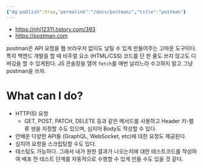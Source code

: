```yaml
---
{"dg-publish":true,"permalink":"/docs/postman/","title":"postman"}
---
```


- https://nhj12311.tistory.com/393
- https://postman.com

postman은 API 요청을 웹 브라우저 없이도 날릴 수 있게 만들어주는 고마운 도구이다. 특히 백엔드 개발을 할 때 비주얼 요소 (HTML/CSS) 코드를 단 한 줄도 쓰지 않고도 디버깅을 할 수 있게된다. JS 콘솔창을 열어 `fetch`를 매번 날리느라 수고하지 말고 그냥 postman을 쓰자.

# What can I do?

- HTTP(S) 요청
	- GET, POST, PATCH, DELETE 등과 같은 메서드를 사용하고 Header 키-밸류 쌍을 지정할 수도 있으며, 심지어 Body도 작성할 수 있다.
- 안배운 다양한 API들 (GraphQL, WebSocket, etc)에 대한 요청도 제공된다.
- 심지어 요청을 스크립팅할 수도 있다. 
- 테스팅도 가능하다. 그래서 내가 원한 결과가 나오는지에 대한 테스트코드를 작성하여 배포 전 테스트 단계를 자동적으로 수행할 수 있게 만들 수도 있을 것 같다.
